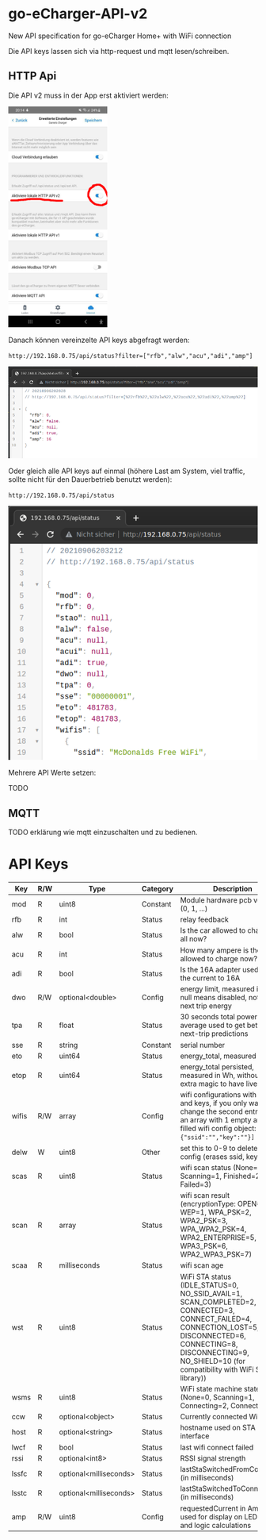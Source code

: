 # go-eCharger-API-v2
New API specification for go-eCharger Home+ with WiFi connection

Die API keys lassen sich via http-request und mqtt lesen/schreiben.

## HTTP Api
Die API v2 muss in der App erst aktiviert werden:

<img src="screenshots/http-api-app-enable.png?raw=true" width="200" />

Danach können vereinzelte API keys abgefragt werden:

`http://192.168.0.75/api/status?filter=["rfb","alw","acu","adi","amp"]`

<img src="screenshots/http-api-status-filtered.png?raw=true" />

Oder gleich alle API keys auf einmal (höhere Last am System, viel traffic, sollte nicht für den Dauerbetrieb benutzt werden):

`http://192.168.0.75/api/status`

<img src="screenshots/http-api-status.png?raw=true" />

Mehrere API Werte setzen:

TODO

## MQTT

TODO erklärung wie mqtt einzuschalten und zu bedienen.

# API Keys

| Key        | R/W        | Type                         | Category      | Description                                                                         |
| ---------- | ---------- | ---------------------------- | ------------- | ----------------------------------------------------------------------------------- |
| mod        | R          | uint8                        | Constant      | Module hardware pcb version (0, 1, ...)                                             |
| rfb        | R          | int                          | Status        | relay feedback                                                                      |
| alw        | R          | bool                         | Status        | Is the car allowed to charge at all now?                                            |
| acu        | R          | int                          | Status        | How many ampere is the car allowed to charge now?                                   |
| adi        | R          | bool                         | Status        | Is the 16A adapter used? Limits the current to 16A                                  |
| dwo        | R/W        | optional&lt;double&gt;       | Config        | energy limit, measured in Wh, null means disabled, not the next trip energy         |
| tpa        | R          | float                        | Status        | 30 seconds total power average used to get better next-trip predictions             |
| sse        | R          | string                       | Constant      | serial number                                                                       |
| eto        | R          | uint64                       | Status        | energy_total, measured in Wh                                                        |
| etop       | R          | uint64                       | Status        | energy_total persisted, measured in Wh, without the extra magic to have live values |
| wifis      | R/W        | array                        | Config        | wifi configurations with ssids and keys, if you only want to change the second entry, send an array with 1 empty and 1 filled wifi config object: `[{}, {"ssid":"","key":""}]` |
| delw       | W          | uint8                        | Other         | set this to 0-9 to delete sta config (erases ssid, key, ...)                        |
| scas       | R          | uint8                        | Status        | wifi scan status (None=0, Scanning=1, Finished=2, Failed=3)                         |
| scan       | R          | array                        | Status        | wifi scan result (encryptionType: OPEN=0, WEP=1, WPA_PSK=2, WPA2_PSK=3, WPA_WPA2_PSK=4, WPA2_ENTERPRISE=5, WPA3_PSK=6, WPA2_WPA3_PSK=7) |
| scaa       | R          | milliseconds                 | Status        | wifi scan age                                                                       |
| wst        | R          | uint8                        | Status        | WiFi STA status (IDLE_STATUS=0, NO_SSID_AVAIL=1, SCAN_COMPLETED=2, CONNECTED=3, CONNECT_FAILED=4, CONNECTION_LOST=5, DISCONNECTED=6, CONNECTING=8, DISCONNECTING=9, NO_SHIELD=10 (for compatibility with WiFi Shield library)) |
| wsms       | R          | uint8                        | Status        | WiFi state machine state (None=0, Scanning=1, Connecting=2, Connected=3)            |
| ccw        | R          | optional&lt;object&gt;       | Status        | Currently connected WiFi                                                            |
| host       | R          | optional&lt;string&gt;       | Status        | hostname used on STA interface                                                      |
| lwcf       | R          | bool                         | Status        | last wifi connect failed                                                            |
| rssi       | R          | optional&lt;int8&gt;         | Status        | RSSI signal strength                                                                |
| lssfc      | R          | optional&lt;milliseconds&gt; | Status        | lastStaSwitchedFromConnected (in milliseconds)                                      |
| lsstc      | R          | optional&lt;milliseconds&gt; | Status        | lastStaSwitchedToConnected (in milliseconds)                                        |
| amp        | R/W        | uint8                        | Config        | requestedCurrent in Ampere, used for display on LED ring and logic calculations     |
